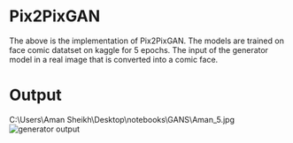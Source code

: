 # Pix2PixGAN

The above is the implementation of Pix2PixGAN. The models are trained on face comic datatset on kaggle for 5 epochs. The input of the generator model in a real image that is converted into a comic face.

# Output
C:\Users\Aman Sheikh\Desktop\notebooks\GANS\Aman_5.jpg
![generator output](https://github.com/AmanShamsheerSheikh/Pix2PixGAN/assets/103746505/b8523910-cbec-4afd-96f2-ad3055f1301d)
